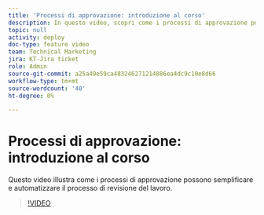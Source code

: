 ```yaml
---
title: 'Processi di approvazione: introduzione al corso'
description: In questo video, scopri come i processi di approvazione possono semplificare e automatizzare il processo di revisione del lavoro.
topic: null
activity: deploy
doc-type: feature video
team: Technical Marketing
jira: KT-Jira ticket
role: Admin
source-git-commit: a25a49e59ca483246271214886ea4dc9c10e8d66
workflow-type: tm+mt
source-wordcount: '40'
ht-degree: 0%

---
```


# Processi di approvazione: introduzione al corso

Questo video illustra come i processi di approvazione possono semplificare e automatizzare il processo di revisione del lavoro.

>[!VIDEO](https://video.tv.adobe.com/v/335224/?quality=12&learn=on)
